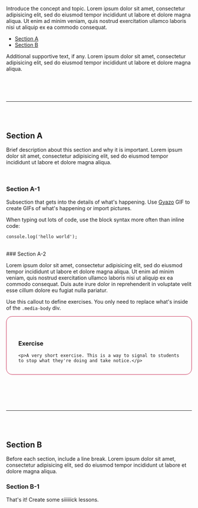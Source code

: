 Introduce the concept and topic. Lorem ipsum dolor sit amet, consectetur adipisicing elit, sed do eiusmod tempor incididunt ut labore et dolore magna aliqua. Ut enim ad minim veniam, quis nostrud exercitation ullamco laboris nisi ut aliquip ex ea commodo consequat.

* [Section A](#section-a)
* [Section B](#section-b)

Additional supportive text, if any. Lorem ipsum dolor sit amet, consectetur adipisicing elit, sed do eiusmod tempor incididunt ut labore et dolore magna aliqua.

<hr style="margin: 5rem 0;"/>

## Section A

Brief description about this section and why it is important. Lorem ipsum dolor sit amet, consectetur adipisicing elit, sed do eiusmod tempor incididunt ut labore et dolore magna aliqua.

<br><!-- Include this break to give a bit more spacing to the section -->
### Section A-1

Subsection that gets into the details of what's happening. Use [Gyazo](https://gyazo.com/) GIF to create GIFs of what's happening or import pictures.

When typing out lots of code, use the block syntax more often than inline code:

```
console.log('hello world');
```

<br>
### Section A-2

Lorem ipsum dolor sit amet, consectetur adipisicing elit, sed do eiusmod tempor incididunt ut labore et dolore magna aliqua. Ut enim ad minim veniam, quis nostrud exercitation ullamco laboris nisi ut aliquip ex ea commodo consequat. Duis aute irure dolor in reprehenderit in voluptate velit esse cillum dolore eu fugiat nulla pariatur.

Use this callout to define exercises. You only need to replace what's inside of the `.media-body` div.

<div class="media" style="padding: 2.5rem 2rem 1rem; border: 1px solid #c7254e; border-radius: 1rem;">
  <div class="media-left" style="font-size: 3rem; color: #c7254e;">
    <i class="fa fa-exclamation-circle"></i>
  </div>
  <div class="media-body">
    <h3 class="media-heading">Exercise</h3>

    <p>A very short exercise. This is a way to signal to students to stop what they're doing and take notice.</p>

  </div>
</div><br/>

<hr style="margin: 5rem 0;"/>

## Section B

Before each section, include a line break. Lorem ipsum dolor sit amet, consectetur adipisicing elit, sed do eiusmod tempor incididunt ut labore et dolore magna aliqua.

### Section B-1

That's it! Create some siiiiiick lessons.
